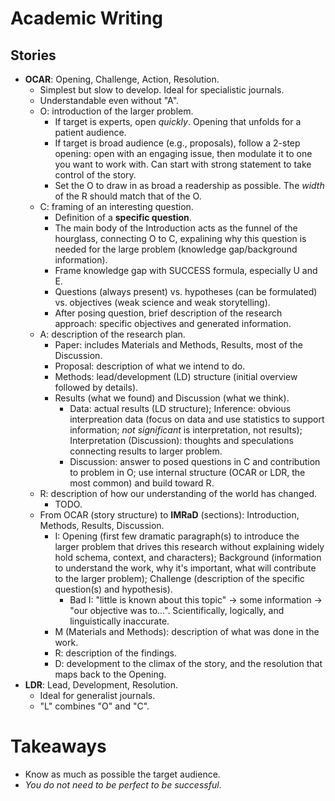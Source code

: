 # Academic Writing

## Stories

- **OCAR**: Opening, Challenge, Action, Resolution.
  - Simplest but slow to develop. Ideal for specialistic journals.
  - Understandable even without "A".
  - O: introduction of the larger problem.
    - If target is experts, open *quickly*. Opening that unfolds for a patient audience.
    - If target is broad audience (e.g., proposals), follow a 2-step opening: open with an engaging issue, then modulate it to one you want to work with. Can start with strong statement to take control of the story.
    - Set the O to draw in as broad a readership as possible. The *width* of the R should match that of the O.
  - C: framing of an interesting question.
    - Definition of a **specific question**.
    - The main body of the Introduction acts as the funnel of the hourglass, connecting O to C, expalining why this question is needed for the large problem (knowledge gap/background information).
    - Frame knowledge gap with SUCCESS formula, especially U and E.
    - Questions (always present) vs. hypotheses (can be formulated) vs. objectives (weak science and weak storytelling).
    - After posing question, brief description of the research approach: specific objectives and generated information.
  - A: description of the research plan.
    - Paper: includes Materials and Methods, Results, most of the Discussion.
    - Proposal: description of what we intend to do.
    - Methods: lead/development (LD) structure (initial overview followed by details).
    - Results (what we found) and Discussion (what we think).
      - Data: actual results (LD structure); Inference: obvious interpreation data (focus on data and use statistics to support information; *not significant* is interpretation, not results); Interpretation (Discussion): thoughts and speculations connecting results to larger problem.
      - Discussion: answer to posed questions in C and contribution to problem in O; use internal structure (OCAR or LDR, the most common) and build toward R.
  - R: description of how our understanding of the world has changed.
    - TODO.
  - From OCAR (story structure) to **IMRaD** (sections): Introduction, Methods, Results, Discussion.
    - I: Opening (first few dramatic paragraph(s) to introduce the larger problem that drives this research without explaining widely hold schema, context, and characters); Background (information to understand the work, why it's important, what will contribute to the larger problem); Challenge (description of the specific question(s) and hypothesis).
      - Bad I: "little is known about this topic" -> some information -> "our objective was to...". Scientifically, logically, and linguistically inaccurate.
    - M (Materials and Methods): description of what was done in the work.
    - R: description of the findings.
    - D: development to the climax of the story, and the resolution that maps back to the Opening.
- **LDR**: Lead, Development, Resolution.
  - Ideal for generalist journals.
  - "L" combines "O" and "C".

# Takeaways

- Know as much as possible the target audience.
- *You do not need to be perfect to be successful*.
